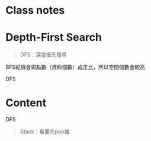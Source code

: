 # Class notes

# Depth-First Search
 > DFS：深度優先搜尋
 
BFS紀錄會與點數（資料個數）成正比，所以空間個數會較高

DFS


# Content

DFS
  > Stack：看要先pop誰
